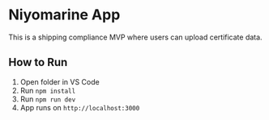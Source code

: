 
# Niyomarine App

This is a shipping compliance MVP where users can upload certificate data.

## How to Run
1. Open folder in VS Code
2. Run `npm install`
3. Run `npm run dev`
4. App runs on `http://localhost:3000`
